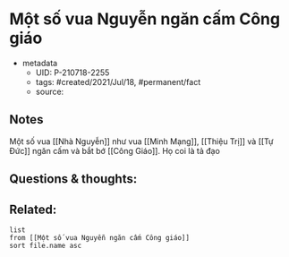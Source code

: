 ---
---

# Một số vua Nguyễn ngăn cấm Công giáo

- metadata
	- UID: P-210718-2255
	- tags: #created/2021/Jul/18, #permanent/fact 
	- source: 

## Notes
Một số vua [[Nhà Nguyễn]] như vua [[Minh Mạng]], [[Thiệu Trị]] và [[Tự Đức]] ngăn cấm và bắt bớ [[Công Giáo]]. Họ coi là tả đạo

## Questions & thoughts:

## Related:
```dataview
list
from [[Một số vua Nguyễn ngăn cấm Công giáo]]
sort file.name asc
```
